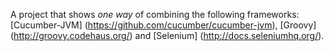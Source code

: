 A project that shows _one way_ of combining the following frameworks: [Cucumber-JVM] (https://github.com/cucumber/cucumber-jvm), [Groovy] (http://groovy.codehaus.org/) and [Selenium] (http://docs.seleniumhq.org/).
